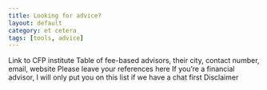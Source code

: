 ```yaml
---
title: Looking for advice?
layout: default
category: et cetera
tags: [tools, advice]
---
```

Link to CFP institute
Table of fee-based advisors, their city, contact number, email, website
Please leave your references here
If you’re a financial advisor, I will only put you on this list if we have a chat first
Disclaimer
